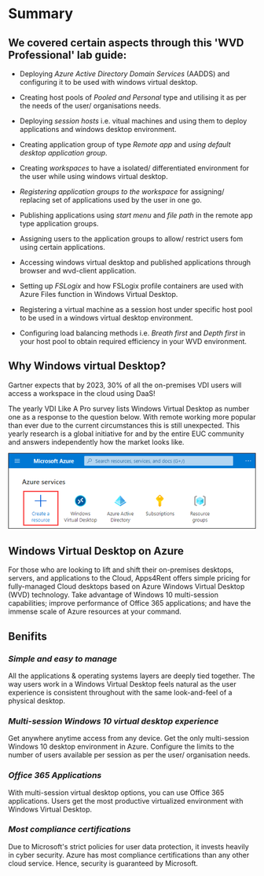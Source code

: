 # **Summary**


## **We covered certain aspects through this 'WVD Professional' lab guide:**

- Deploying *Azure Active Directory Domain Services* (AADDS) and configuring it to be used with windows virtual desktop.

- Creating host pools of *Pooled and Personal* type and utilising it as per the needs of the user/ organisations needs.

- Deploying *session hosts* i.e. vitual machines and using them to deploy applications and windows desktop environment.

- Creating application group of type *Remote app* and *using default desktop application group*.

- Creating *workspaces* to have a isolated/ differentiated environment for the user while using windows virtual desktop. 

- *Registering application groups to the workspace* for assigning/ replacing set of applications used by the user in one go.

- Publishing applications using *start menu* and *file path* in the remote app type application groups.

- Assigning users to the application groups to allow/ restrict users fom using certain applications.

- Accessing windows virtual desktop and published applications through browser and wvd-client application.

- Setting up *FSLogix* and how FSLogix profile containers are used with Azure Files function in Windows Virtual Desktop.

- Registering a virtual machine as a session host under specific host pool to be used in a windows virtual desktop environment.

- Configuring load balancing methods i.e. *Breath first* and *Depth first* in your host pool to obtain required efficiency in your WVD environment.


## **Why Windows virtual Desktop?**

Gartner expects that by 2023, 30% of all the on-premises VDI users will access a workspace in the cloud using DaaS!

The yearly VDI Like A Pro survey lists Windows Virtual Desktop as number one as a response to the question below. With remote working more popular than ever due to the current circumstances this is still unexpected. This yearly research is a global initiative for and by the entire EUC community and answers independently how the market looks like.

![ws name.](media/w18.png)

## **Windows Virtual Desktop on Azure**

For those who are looking to lift and shift their on-premises desktops, servers, and applications to the Cloud, Apps4Rent offers simple pricing for fully-managed Cloud desktops based on Azure Windows Virtual Desktop (WVD) technology. Take advantage of Windows 10 multi-session capabilities; improve performance of Office 365 applications; and have the immense scale of Azure resources at your command. 


## **Benifits**

### *Simple and easy to manage*

All the applications & operating systems layers are deeply tied together. The way users work in a Windows Virtual Desktop feels natural as the user experience is consistent throughout with the same look-and-feel of a physical desktop.

### *Multi-session Windows 10 virtual desktop experience*

Get anywhere anytime access from any device. Get the only multi-session Windows 10 desktop environment in Azure. Configure the limits to the number of users available per session as per the user/ organisation needs.

### *Office 365 Applications*

With multi-session virtual desktop options, you can use Office 365 applications. Users get the most productive virtualized environment with Windows Virtual Desktop.


### *Most compliance certifications*

Due to Microsoft's strict policies for user data protection, it invests heavily in cyber security. Azure has most compliance certifications than any other cloud service. Hence, security is guaranteed by Microsoft.
